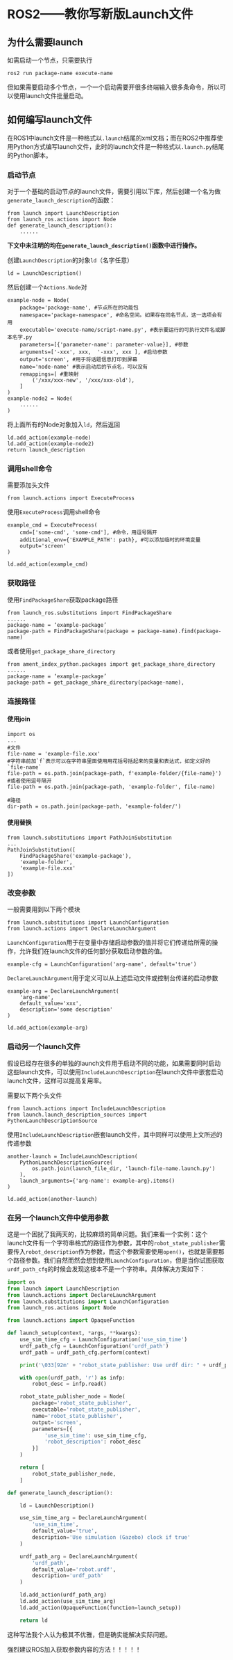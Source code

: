 # ROS2——教你写新版Launch文件

## 为什么需要launch

如需启动一个节点，只需要执行

```
ros2 run package-name execute-name
```

但如果需要启动多个节点，一个一个启动需要开很多终端输入很多条命令，所以可以使用launch文件批量启动。

## 如何编写launch文件

在ROS1中launch文件是一种格式以`.launch`结尾的xml文档；而在ROS2中推荐使用Python方式编写launch文件，此时的launch文件是一种格式以`.launch.py`结尾的Python脚本。

### 启动节点

对于一个基础的启动节点的launch文件，需要引用以下库，然后创建一个名为做`generate_launch_description`的函数：

```
from launch import LaunchDescription
from launch_ros.actions import Node
def generate_launch_description():
    ......
```

**下文中未注明的均在`generate_launch_description()`函数中进行操作。**

创建`LaunchDescription`的对象`ld`（名字任意）

```
ld = LaunchDescription()
```

然后创建一个`Actions.Node`对

```
example-node = Node(
    package='package-name', #节点所在的功能包
    namespace='package-namespace', #命名空间。如果存在同名节点，这一选项会有用
    executable='execute-name/script-name.py', #表示要运行的可执行文件名或脚本名字.py
    parameters=[{'parameter-name': parameter-value}], #参数
    arguments=['-xxx', xxx,  '-xxx', xxx ], #启动参数
    output='screen', #用于将话题信息打印到屏幕
    name='node-name' #表示启动后的节点名，可以没有
    remappings=[ #重映射
        ('/xxx/xxx-new', '/xxx/xxx-old'),
	]
)
example-node2 = Node(
	......
)
```

将上面所有的Node对象加入`ld`，然后返回

```
ld.add_action(example-node)
ld.add_action(example-node2)
return launch_description
```

### 调用shell命令

需要添加头文件

```
from launch.actions import ExecuteProcess
```

使用`ExecuteProcess`调用shell命令

```
example_cmd = ExecuteProcess(
    cmd=['some-cmd', 'some-cmd'], #命令，用逗号隔开
    additional_env={'EXAMPLE_PATH': path}, #可以添加临时的环境变量
    output='screen'
)

ld.add_action(example_cmd)
```

### 获取路径

使用`FindPackageShare`获取package路径

```
from launch_ros.substitutions import FindPackageShare
......
package-name = ‘example-package’
package-path = FindPackageShare(package = package-name).find(package-name) 
```

或者使用`get_package_share_directory`

```
from ament_index_python.packages import get_package_share_directory
......
package-name = ‘example-package’
package-path = get_package_share_directory(package-name),
```

### 连接路径

#### 使用join

```
import os
...
#文件
file-name = 'example-file.xxx'
#字符串前加`f`表示可以在字符串里面使用用花括号括起来的变量和表达式，如定义好的`file-name`
file-path = os.path.join(package-path, f'example-folder/{file-name}')
#或者使用逗号隔开
file-path = os.path.join(package-path, 'example-folder', file-name)

#路径
dir-path = os.path.join(package-path, 'example-folder/')
```

#### 使用替换

```
from launch.substitutions import PathJoinSubstitution
...
PathJoinSubstitution([
    FindPackageShare('example-package'),
    'example-folder',
    'example-file.xxx'
])
```

### 改变参数

一般需要用到以下两个模块

```
from launch.substitutions import LaunchConfiguration
from launch.actions import DeclareLaunchArgument
```

`LaunchConfiguration`用于在变量中存储启动参数的值并将它们传递给所需的操作，允许我们在launch文件的任何部分获取启动参数的值。

```
example-cfg = LaunchConfiguration('arg-name', default='true')
```

`DeclareLaunchArgument`用于定义可以从上述启动文件或控制台传递的启动参数

```
example-arg = DeclareLaunchArgument(
    'arg-name',
    default_value='xxx',
    description='some description'
)

ld.add_action(example-arg)
```

### 启动另一个launch文件

假设已经存在很多的单独的launch文件用于启动不同的功能，如果需要同时启动这些launch文件，可以使用`IncludeLaunchDescription`在launch文件中嵌套启动launch文件，这样可以提高复用率。

需要以下两个头文件

```
from launch.actions import IncludeLaunchDescription
from launch.launch_description_sources import PythonLaunchDescriptionSource
```

使用`IncludeLaunchDescription`嵌套launch文件，其中同样可以使用上文所述的传递参数

```
another-launch = IncludeLaunchDescription(
    PythonLaunchDescriptionSource(
    	os.path.join(launch_file_dir, 'launch-file-name.launch.py')
    ),
    launch_arguments={'arg-name': example-arg}.items()
)

ld.add_action(another-launch)
```

### 在另一个launch文件中使用参数

这是一个困扰了我两天的，比较麻烦的简单问题。我们来看一个实例：这个launch文件有一个字符串格式的路径作为参数，其中的`robot_state_publisher`需要传入`robot_description`作为参数，而这个参数需要使用`open()`，也就是需要那个路径参数。我们自然而然会想到使用`LaunchConfiguration`，但是当你试图获取`urdf_path_cfg`的时候会发现这根本不是一个字符串。具体解决方案如下：

```python
import os
from launch import LaunchDescription
from launch.actions import DeclareLaunchArgument
from launch.substitutions import LaunchConfiguration
from launch_ros.actions import Node

from launch.actions import OpaqueFunction

def launch_setup(context, *args, **kwargs):
    use_sim_time_cfg = LaunchConfiguration('use_sim_time')
    urdf_path_cfg = LaunchConfiguration('urdf_path')
    urdf_path = urdf_path_cfg.perform(context)

    print('\033[92m' + "robot_state_publisher: Use urdf dir: " + urdf_path + '\033[0m')

    with open(urdf_path, 'r') as infp:
        robot_desc = infp.read()

    robot_state_publisher_node = Node(
        package='robot_state_publisher',
        executable='robot_state_publisher',
        name='robot_state_publisher',
        output='screen',
        parameters=[{
            'use_sim_time': use_sim_time_cfg,
            'robot_description': robot_desc
        }]
    )

    return [
        robot_state_publisher_node,
    ]

def generate_launch_description():

    ld = LaunchDescription()

    use_sim_time_arg = DeclareLaunchArgument(
        'use_sim_time',
        default_value='true',
        description='Use simulation (Gazebo) clock if true'
    )

    urdf_path_arg = DeclareLaunchArgument(
        'urdf_path',
        default_value='robot.urdf',
        description='urdf_path'
    )

    ld.add_action(urdf_path_arg)
    ld.add_action(use_sim_time_arg)
    ld.add_action(OpaqueFunction(function=launch_setup))

    return ld
```

这种写法我个人认为极其不优雅，但是确实能解决实际问题。

强烈建议ROS加入获取参数内容的方法！！！！！